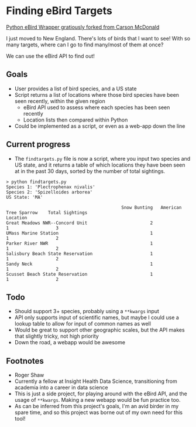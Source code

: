 # Finding eBird Targets

[Python eBird Wrapper gratiously forked from Carson McDonald](https://github.com/carsonmcdonald/python-ebird-wrapper)

I just moved to New England. There's lots of birds that I want to see! With so many targets, where can I go to find many/most of them at once?

We can use the eBird API to find out!

## Goals

* User provides a list of bird species, and a US state
* Script returns a list of locations where those bird species have been seen recently, within the given region
    * eBird API used to assess where each species has been seen recently
    * Location lists then compared within Python
* Could be implemented as a script, or even as a web-app down the line

## Current progress

* The `findtargets.py` file is now a script, where you input two species and US state, and it returns a table of which locations they have been seen at in the past 30 days, sorted by the number of total sightings.

```
> python findtargets.py
Species 1: 'Plectrophenax nivalis'
Species 2: 'Spizelloides arborea'
US State: 'MA'
```
```
                                            Snow Bunting   American Tree Sparrow    Total Sightings
Location
Great Meadows NWR--Concord Unit                        2                       1                  3
UMass Marine Station                                   1                       1                  2
Parker River NWR                                       1                       1                  2
Salisbury Beach State Reservation                      1                       1                  2
Sandy Neck                                             1                       1                  2
Scusset Beach State Reservation                        1                       1                  2
 ```

## Todo

* Should support 3+ species, probably using a `**kwargs` input
* API only supports input of scientific names, but maybe I could use a lookup table to allow for input of common names as well
* Would be great to support other geographic scales, but the API makes that slightly tricky, not high priority
* Down the road, a webapp would be awesome

## Footnotes
* Roger Shaw
* Currently a fellow at Insight Health Data Science, transitioning from academia into a career in data science
* This is just a side project, for playing around with the eBird API, and the usage of `**kwargs`. Making a new webapp would be fun practice too.
* As can be inferred from this project's goals, I'm an avid birder in my spare time, and so this project was borne out of my own need for this tool!

